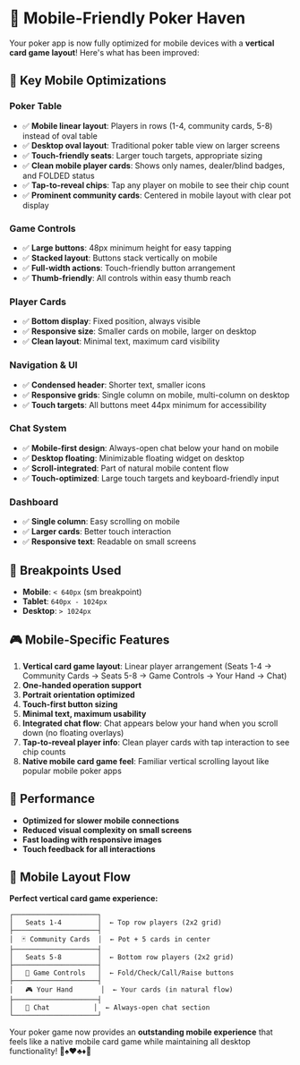 # 📱 Mobile-Friendly Poker Haven

Your poker app is now fully optimized for mobile devices with a **vertical card game layout**! Here's what has been improved:

## 🎯 Key Mobile Optimizations

### **Poker Table**
- ✅ **Mobile linear layout**: Players in rows (1-4, community cards, 5-8) instead of oval table
- ✅ **Desktop oval layout**: Traditional poker table view on larger screens
- ✅ **Touch-friendly seats**: Larger touch targets, appropriate sizing
- ✅ **Clean mobile player cards**: Shows only names, dealer/blind badges, and FOLDED status
- ✅ **Tap-to-reveal chips**: Tap any player on mobile to see their chip count
- ✅ **Prominent community cards**: Centered in mobile layout with clear pot display

### **Game Controls**  
- ✅ **Large buttons**: 48px minimum height for easy tapping
- ✅ **Stacked layout**: Buttons stack vertically on mobile
- ✅ **Full-width actions**: Touch-friendly button arrangement
- ✅ **Thumb-friendly**: All controls within easy thumb reach

### **Player Cards**
- ✅ **Bottom display**: Fixed position, always visible
- ✅ **Responsive size**: Smaller cards on mobile, larger on desktop
- ✅ **Clean layout**: Minimal text, maximum card visibility

### **Navigation & UI**
- ✅ **Condensed header**: Shorter text, smaller icons
- ✅ **Responsive grids**: Single column on mobile, multi-column on desktop
- ✅ **Touch targets**: All buttons meet 44px minimum for accessibility

### **Chat System**
- ✅ **Mobile-first design**: Always-open chat below your hand on mobile
- ✅ **Desktop floating**: Minimizable floating widget on desktop
- ✅ **Scroll-integrated**: Part of natural mobile content flow
- ✅ **Touch-optimized**: Large touch targets and keyboard-friendly input

### **Dashboard**
- ✅ **Single column**: Easy scrolling on mobile
- ✅ **Larger cards**: Better touch interaction
- ✅ **Responsive text**: Readable on small screens

## 📱 Breakpoints Used

- **Mobile**: `< 640px` (sm breakpoint)
- **Tablet**: `640px - 1024px` 
- **Desktop**: `> 1024px`

## 🎮 Mobile-Specific Features

1. **Vertical card game layout**: Linear player arrangement (Seats 1-4 → Community Cards → Seats 5-8 → Game Controls → Your Hand → Chat)
2. **One-handed operation support**
3. **Portrait orientation optimized**
4. **Touch-first button sizing**
5. **Minimal text, maximum usability**
6. **Integrated chat flow**: Chat appears below your hand when you scroll down (no floating overlays)
7. **Tap-to-reveal player info**: Clean player cards with tap interaction to see chip counts
8. **Native mobile card game feel**: Familiar vertical scrolling layout like popular mobile poker apps

## 🚀 Performance

- **Optimized for slower mobile connections**
- **Reduced visual complexity on small screens**
- **Fast loading with responsive images**
- **Touch feedback for all interactions**

## 📱 **Mobile Layout Flow**

**Perfect vertical card game experience:**

```
┌─────────────────────┐
│   Seats 1-4         │  ← Top row players (2x2 grid)
├─────────────────────┤
│  🃏 Community Cards  │  ← Pot + 5 cards in center
├─────────────────────┤
│   Seats 5-8         │  ← Bottom row players (2x2 grid)
├─────────────────────┤
│   🎯 Game Controls   │  ← Fold/Check/Call/Raise buttons
├─────────────────────┤
│   🎮 Your Hand       │  ← Your cards (in natural flow)
├─────────────────────┤
│   💬 Chat           │  ← Always-open chat section
└─────────────────────┘
```

Your poker game now provides an **outstanding mobile experience** that feels like a native mobile card game while maintaining all desktop functionality! 🎰♠️♥️♣️♦️📱 